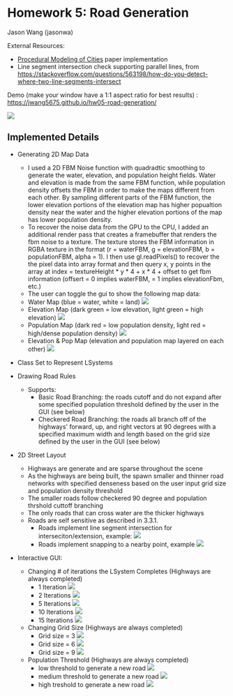 # Homework 5: Road Generation

Jason Wang (jasonwa)

External Resources:
- [Procedural Modeling of Cities](proceduralCityGeneration.pdf) paper implementation 
- Line segment intersection check supporting parallel lines, from https://stackoverflow.com/questions/563198/how-do-you-detect-where-two-line-segments-intersect

Demo (make your window have a 1:1 aspect ratio for best results) : https://jwang5675.github.io/hw05-road-generation/

![](images/elepop.png)

## Implemented Details

- Generating 2D Map Data
  - I used a 2D FBM Noise function with quadradtic smoothing to generate the water, elevation, and population height fields. Water and elevation is made from the same FBM function, while population density offsets the FBM in order to make the maps different from each other. By sampling different parts of the FBM function, the lower elevation portions of the elevation map has higher popualtion density near the water and the higher elevation portions of the map has lower population density.
  - To recover the noise data from the GPU to the CPU, I added an additional render pass that creates a framebuffer that renders the fbm noise to a texture. The texture stores the FBM information in RGBA texture in the format (r = waterFBM, g = elevationFBM, b = populationFBM, alpha = 1). I then use gl.readPixels() to recover the the pixel data into array format and then query x, y points in the array at index = textureHeight * y * 4 + x * 4 + offset to get fbm information (offsert = 0 implies waterFBM, = 1 implies elevationFbm, etc.)
  -  The user can toggle the gui to show the following map data:
    - Water Map (blue = water, white = land)
    ![](images/water.png)
    - Elevation Map (dark green = low elevation, light green = high elevation)
    ![](images/height.png)
    - Population Map (dark red = low population density, light red = high/dense population density)
    ![](images/population.png)
    - Elevation & Pop Map (elevation and population map layered on each other)
    ![](images/elepop.png)

- Class Set to Represent LSystems

- Drawing Road Rules
  - Supports:
    - Basic Road Branching: the roads cutoff and do not expand after some specified population threshold defined by the user in the GUI (see below)
    - Checkered Road Branching: the roads all branch off of the highways' forward, up, and right vectors at 90 degrees with a specified maximum width and length based on the grid size defined by the user in the GUI (see below)

- 2D Street Layout
  - Highways are generate and are sparse throughout the scene
  - As the highways are being built, the spawn smaller and thinner road networks with specified denseness based on the user input grid size and population density threshold
  - The smaller roads follow checkered 90 degree and population thrshold cuttoff branching
  - The only roads that can cross water are the thicker highways
  - Roads are self sensitive as described in 3.3.1.
    - Roads implement line segment intersection for interseciton/extension, example: ![](images/intersect.png)
    - Roads implement snapping to a nearby point, example ![](images/snap.png)

- Interactive GUI:
  - Changing # of iterations the LSystem Completes (Highways are always completed)
    - 1 Iteration
    ![](images/it1.png)
    - 2 Iterations
    ![](images/itr2.png)
    - 5 Iterations
    ![](images/itr5.png)
    - 10 Iterations
    ![](images/itr10.png)
    - 15 Iterations
    ![](images/elepop.png)
  - Changing Grid Size (Highways are always completed)
    - Grid size = 3
    ![](images/elepop.png)
    - Grid size = 6
    ![](images/grid6.png)
    - Grid size = 9
    ![](images/grid9.png)
  - Population Threshold (Highways are always completed)
    - low threshold to generate a new road
    ![](images/lowthresh.png)
    - medium threshold to generate a new road
    ![](images/elepop.png)
    - high treshold to generate a new road
    ![](images/highthresh.png)
